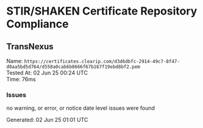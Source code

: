 # STIR/SHAKEN Certificate Repository Compliance

## TransNexus

Name: `https://certificates.clearip.com/d3d6dbfc-2914-49c7-8f47-d0aa5bd5d764/d558a0cab6b8666f67b167f19ebd8bf2.pem`\
Tested At: 02 Jun 25 00:24 UTC\
Time: 76ms

### Issues

no warning, or error, or notice date level issues were found

Generated: 02 Jun 25 01:01 UTC